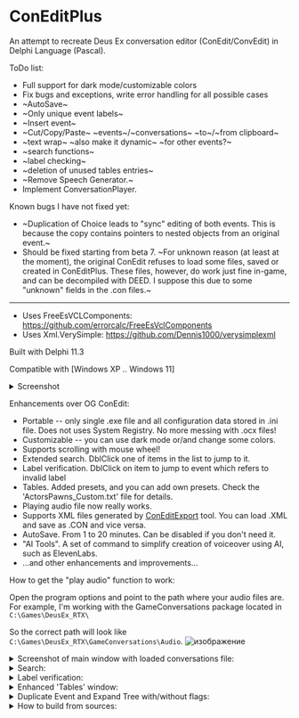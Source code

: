 # ConEditPlus

An attempt to recreate Deus Ex conversation editor (ConEdit/ConvEdit) in Delphi Language (Pascal). 

ToDo list:
* Full support for dark mode/customizable colors
* Fix bugs and exceptions, write error handling for all possible cases
* ~AutoSave~
* ~Only unique event labels~
* ~Insert event~ 
* ~Cut/Copy/Paste~ ~events~/~conversations~ ~to~/~from clipboard~
* ~text wrap~ ~also make it dynamic~ ~for other events?~
* ~search functions~
* ~label checking~
* ~deletion of unused tables entries~
* ~Remove Speech Generator.~
* Implement ConversationPlayer. 


Known bugs I have not fixed yet:
* ~Duplication of Choice leads to "sync" editing of both events. This is because the copy contains pointers to nested objects from an original event.~
* Should be fixed starting from beta 7. ~For unknown reason (at least at the moment), the original ConEdit refuses to load some files, saved or created in ConEditPlus. These files, however, do work just fine in-game, and can be decompiled with DEED. I suppose this due to some "unknown" fields in  the .con files.~


___

* Uses FreeEsVCLComponents: https://github.com/errorcalc/FreeEsVclComponents
* Uses Xml.VerySimple: https://github.com/Dennis1000/verysimplexml

Built with Delphi 11.3

Compatible with [Windows XP .. Windows 11]

<details> 
  <summary>Screenshot</summary>

The program is working under Windows XP, but there is some problem rendering TProgressBar. Everything else seems to be working fine.
The program crashes under Windows 2000, so this OS has been removed from compatibilty list.
  
![изображение](https://github.com/LoadLineCalibration/Convedit_Plus/assets/44388228/9129ad5c-194b-4a7d-a4aa-0ae519d45a3e)

</details>


Enhancements over OG ConEdit:
* Portable -- only single .exe file and all configuration data stored in .ini file. Does not uses System Registry. No more messing with .ocx files!
* Customizable -- you can use dark mode or/and change some colors.
* Supports scrolling with mouse wheel!
* Extended search. DblClick one of items in the list to jump to it.
* Label verification. DblClick on item to jump to event which refers to invalid label
* Tables. Added presets, and you can add own presets. Check the 'ActorsPawns_Custom.txt' file for details.
* Playing audio file now really works.
* Supports XML files generated by [ConEditExport](https://www.moddb.com/mods/confix/downloads/coneditexport) tool. You can load .XML and save as .CON and vice versa.
* AutoSave. From 1 to 20 minutes. Can be disabled if you don't need it.
* "AI Tools". A set of command to simplify creation of voiceover using AI, such as ElevenLabs.
* ...and other enhancements and improvements...


How to get the "play audio" function to work:

Open the program options and point to the path where your audio files are. For example, I'm working with the GameConversations package located in `C:\Games\DeusEx_RTX\` 

So the correct path will look like `C:\Games\DeusEx_RTX\GameConversations\Audio`.
![изображение](https://github.com/LoadLineCalibration/Convedit_Plus/assets/44388228/8cafd54f-1a88-492e-a322-96028ab323c7)





<details> 
  <summary>Screenshot of main window with loaded conversations file:</summary>
  
![image](https://github.com/user-attachments/assets/3e4d5187-c0cb-41d0-841e-8cdf6123bd64)

  
</details>


<details> 
  <summary>Search:</summary>

![изображение](https://github.com/LoadLineCalibration/Convedit_Plus/assets/44388228/2591cb79-8e34-46fe-9bba-259d3579c246)

</details>


<details> 
  <summary>Label verification:</summary>

![изображение](https://github.com/LoadLineCalibration/Convedit_Plus/assets/44388228/2795e541-f871-4ae4-8eae-e8aef114f496)

</details> 

<details> 
  <summary>Enhanced 'Tables' window:</summary>

![изображение](https://github.com/LoadLineCalibration/Convedit_Plus/assets/44388228/d512c738-6c02-41aa-804f-99909df3d93a)

</details> 

<details> 
  <summary>Duplicate Event and Expand Tree with/without flags:</summary>

![изображение](https://github.com/LoadLineCalibration/Convedit_Plus/assets/44388228/4905b818-cc86-4417-b29c-f4f4ed13cb03) ![изображение](https://github.com/LoadLineCalibration/Convedit_Plus/assets/44388228/f3534f14-6f88-464a-b0d6-5ea5ec5bda97)


</details> 

<details> 
  <summary>How to build from sources:</summary>

* Install Delphi 11.3 or Delphi Community Edition 11.3. Community edition is free.
* Install [CNWizards](https://github.com/cnpack/cnwizards) (optional). 
* Download and install FreeEsVCLComponents components library.
* Download and install the Xml.VerySimple.
* Download sources, open the .dproj file and hit F9 (by default).

</details> 
